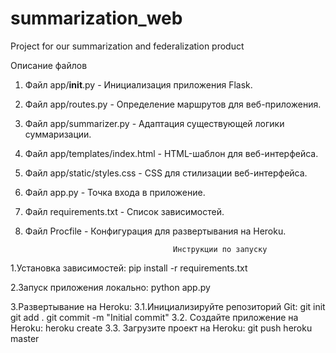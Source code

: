 # summarization_web
Project for our summarization and federalization product

Описание файлов

1. Файл app/__init__.py - Инициализация приложения Flask.
2. Файл app/routes.py - Определение маршрутов для веб-приложения.
3. Файл app/summarizer.py - Адаптация существующей логики суммаризации.
4. Файл app/templates/index.html - HTML-шаблон для веб-интерфейса.
5. Файл app/static/styles.css - CSS для стилизации веб-интерфейса.
6. Файл app.py - Точка входа в приложение.
7. Файл requirements.txt - Список зависимостей.
8. Файл Procfile - Конфигурация для развертывания на Heroku.

                                        Инструкции по запуску
1.Установка зависимостей:
pip install -r requirements.txt

2.Запуск приложения локально:
python app.py

3.Развертывание на Heroku:
  3.1.Инициализируйте репозиторий Git:
    git init
    git add .
    git commit -m "Initial commit"
  3.2. Создайте приложение на Heroku:
    heroku create
  3.3. Загрузите проект на Heroku:
     git push heroku master


